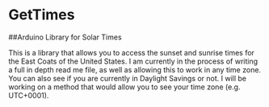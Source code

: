 # GetTimes
##Arduino Library for Solar Times

This is a library that allows you to access the sunset and sunrise times for the East Coats of the United States. I am currently in the process of writing a full in depth read me file, as well as allowing this to work in any time zone. You can also see if you are currently in Daylight Savings or not. I will be working on a method that would allow you to see your time zone (e.g. UTC+0001). 
